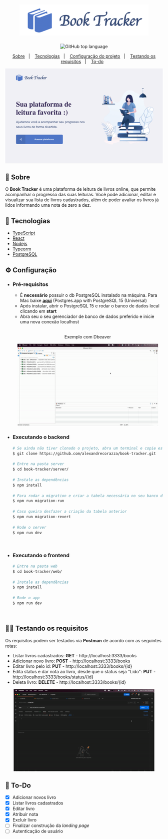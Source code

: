 <h1 align="center">
    <img alt="Letmeask" src=".github/logo.png" height="100px" />
</h1>

<p align="center">
  <img alt="GitHub top language" src="https://img.shields.io/github/languages/top/alexandrecorazza/book-tracker?style=flat-square"> 
</p>
<p align="center">
  <a href="#bookmark-sobre">Sobre</a>&nbsp;&nbsp;&nbsp;|&nbsp;&nbsp;&nbsp;
  <a href="#rocket-tecnologias">Tecnologias</a>&nbsp;&nbsp;&nbsp;|&nbsp;&nbsp;&nbsp;
  <a href="#%EF%B8%8F-configuração">Configuração do projeto</a>&nbsp;&nbsp;&nbsp;|&nbsp;&nbsp;&nbsp;
  <a href="#man_factory_worker-testando-os-requisitos">Testando os requisitos</a>&nbsp;&nbsp;&nbsp;|&nbsp;&nbsp;&nbsp;
  <a href="#pushpin-to-do">To-do</a>&nbsp;&nbsp;&nbsp;
</p>

<p align="center">
  <img alt="design do projeto" width="550px" src="./.github/cover.png" />
<p>

## :bookmark: Sobre

O **Book Tracker** é uma plataforma de leitura de livros online, que permite acompanhar o progresso das suas leituras. Você pode adicionar, editar e visualizar sua lista de livros cadastrados, além de poder avaliar os livros já lidos informando uma nota de zero a dez.

## :rocket: Tecnologias

- [TypeScript](https://www.typescriptlang.org/)
- [React](https://reactjs.org/)
- [Nodejs](https://nodejs.org/en/)
- [Typeorm](https://typeorm.io/)
- [PostgreSQL](https://www.postgresql.org/)


## ⚙️ Configuração

- ### **Pré-requisitos**

  - É **necessário** possuir o db PostgreSQL instalado na máquina. Para Mac baixe **[aqui](https://postgresapp.com/downloads.html)** (Postgres.app with PostgreSQL 15 (Universal)
  - Após instalar, abrir o PostgreSQL 15 e rodar o banco de dados local clicando em **start**
  - Abra seu o seu gerenciador de banco de dados preferido e inicie uma nova conexão localhost 

  <br/>
  <p align="center">
    <span>Exemplo com Dbeaver</span>
  </p>
  <p align="center">
    <img alt="configurando db" width="450px" src="./.github/db-setup.gif" />
  <p>
    
- ### Executando o backend

  ```bash
  # Se ainda não tiver clonado o projeto, abra um terminal e copie este repositório com o comando
  $ git clone https://github.com/alexandrecorazza/book-tracker.git

  # Entre na pasta server 
  $ cd book-tracker/server/

  # Instale as dependências
  $ npm install

  # Para rodar a migration e criar a tabela necessária no seu banco de dados local
  $ npm run migration-run

  # Caso queira desfazer a criação da tabela anterior
  $ npm run migration-revert

  # Rode o server
  $ npm run dev
  ```

<br>

- ### Executando o frontend

  ```bash
  # Entre na pasta web 
  $ cd book-tracker/web/

  # Instale as dependências
  $ npm install
    
  # Rode o app
  $ npm run dev
  ```

<br>

## :man_factory_worker: Testando os requisitos
Os requisitos podem ser testados via **Postman** de acordo com as seguintes rotas:
- Listar livros cadastrados: **GET** - http://localhost:3333/books
- Adicionar novo livro: **POST** - http://localhost:3333/books
- Editar livro pelo id: **PUT** - http://localhost:3333/books/{id}
- Edita status e dar nota ao livro, desde que o status seja "Lido": **PUT** - http://localhost:3333/books/status/{id}
- Deleta livro: **DELETE** - http://localhost:3333/books/{id}

<p align="center">
    <img alt="postman" width="450px" src="./.github/postman.gif" />
<p>

## :pushpin: To-Do

- [X] Adicionar novos livro
- [X] Listar livros cadastrados
- [X] Editar livro
- [X] Atribuir nota
- [X] Excluir livro
- [ ] Finalizar construção da *landing page*
- [ ] Autenticação de usuário
